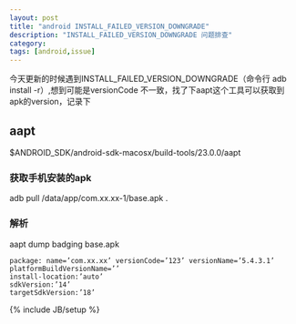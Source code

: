 ```yaml
---
layout: post
title: "android INSTALL_FAILED_VERSION_DOWNGRADE"
description: "INSTALL_FAILED_VERSION_DOWNGRADE 问题排查"
category: 
tags: [android,issue]
---
```


今天更新的时候遇到INSTALL_FAILED_VERSION_DOWNGRADE（命令行 adb install -r）,想到可能是versionCode 不一致，找了下aapt这个工具可以获取到apk的version，记录下

## aapt

$ANDROID_SDK/android-sdk-macosx/build-tools/23.0.0/aapt

### 获取手机安装的apk

adb pull /data/app/com.xx.xx-1/base.apk .


### 解析

aapt dump badging base.apk

    package: name=’com.xx.xx’ versionCode=’123’ versionName=’5.4.3.1’ platformBuildVersionName=’’
    install-location:’auto’
    sdkVersion:’14’
    targetSdkVersion:’18’


{% include JB/setup %}
